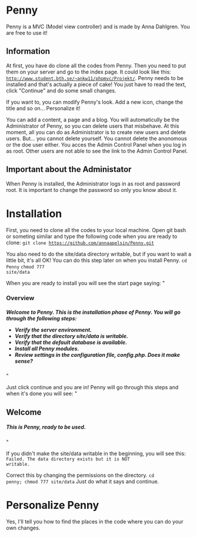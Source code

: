 Penny
=====

Penny is a MVC (Model view controller) and is made by Anna Dahlgren. You are free to use it!

Information
-----------
At first, you have do clone all the codes from Penny. Then you need to put them on your server and go to the index page.
It could look like this: <code>http://www.student.bth.se/~ankw11/phpmvc/Projekt/</code>.
Penny needs to be installed and that's actually a piece of cake! You just have to read the text, click "Continue" and do some small changes.

If you want to, you can modify Penny's look. Add a new icon, change the title and so on... Personalize it!

You can add a content, a page and a blog. You will automaticully be the Administrator of Penny, so you can delete users that misbehave.
At this moment, all you can do as Administrator is to create new users and delete users.
But... you cannot delete yourself. You cannot delete the anonomous or the doe user either.
You acces the Admin Control Panel when you log in as root. 
Other users are not able to see the link to the Admin Control Panel.

Important about the Administator
--------------------------------
When Penny is installed, the Administrator logs in as root and password root.
It is important to change the password so only you know about it. 

Installation
============
First, you need to clone all the codes to your local machine.
Open git bash or someting similar and type the following code when you are ready to clone:
<code>git clone https://github.com/annaapelsin/Penny.git</code>

You also need to do the site/data directory writable, but if you want to wait a little bit, it's all OK!
You can do this step later on when you install Penny. 
<code>cd Penny</code> 
<code>chmod 777 site/data</code>

When you are ready to install you will see the start page saying:
"<h3>Overview</h3>

<h5>Welcome to Penny. This is the installation phase of Penny.
You will go through the following steps:

* Verify the server environment.
* Verify that the directory site/data is writable.
* Verify that the default database is available.
* Install all Penny modules.
* Review settings in the configuration file, config.php.
Does it make sense?</h5>"

Just click continue and you are in!
Penny will go through this steps and when it's done you will see:
<c>"<h2>Welcome</h2>
<h5>This is Penny, ready to be used.</h5>"</c>

If you didn't make the site/data writable in the beginning, you will see this:
<code>Failed. The data directory exists but it is NOT writable.</code>

Correct this by changing the permissions on the directory.
<code>cd penny; chmod 777 site/data</code>
Just do what it says and continue. 

Personalize Penny
==================
Yes, I'll tell you how to find the places in the code where you can do your own changes.


